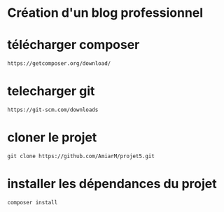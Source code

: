 # Création d'un blog professionnel
# télécharger composer
```https://getcomposer.org/download/```
# telecharger git 
```https://git-scm.com/downloads```
# cloner le projet
```git clone https://github.com/AmiarM/projet5.git```
# installer les dépendances du projet
```composer install```
